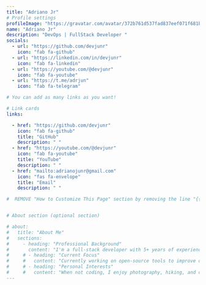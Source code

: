 ```yaml
---
title: "Adriano Jr"
# Profile settings
profileImage: "https://gravatar.com/avatar/372b761d537fad837eef071f681bbd69?size=256"        # path under static/
name: "Adriano Jr"
description: "DevOps | FullStack Developer "
socials:
  - url: "https://github.com/devjunr"
    icon: "fab fa-github"
  - url: "https://linkedin.com/in/devjunr"
    icon: "fab fa-linkedin"
  - url: "https://youtube.com/@devjunr"
    icon: "fab fa-youtube"
  - url: "https://t.me/adrjun"
    icon: "fab fa-telegram"

# You can add as many links as you want!

# Link cards
links:

  - href: "https://github.com/devjunr"
    icon: "fab fa-github"
    title: "GitHub"
    description: " "
  - href: "https://youtube.com/@devjunr"
    icon: "fab fa-youtube"
    title: "YouTube"
    description: " "
  - href: "mailto:adrianojunr@gmail.com"
    icon: "fas fa-envelope"
    title: "Email"
    description: " "

#  REMOVE "How to Customize This Page" section by removing the line "{{ partial "Instructions.html" . }}" in index.html file under layouts/


# About section (optional section)

# about:
#   title: "About Me"
#   sections:
#     - heading: "Professional Background"
#       content: "I'm a full-stack developer with 5+ years of experience building web applications. Specialized in JavaScript frameworks and cloud architecture."
#     # - heading: "Current Focus"
#     #   content: "Currently working on open-source tools to improve developer productivity and accessibility in web development."
#     # - heading: "Personal Interests"
#     #   content: "When not coding, I enjoy photography, hiking, and contributing to local tech communities through mentorship programs."
---
```

